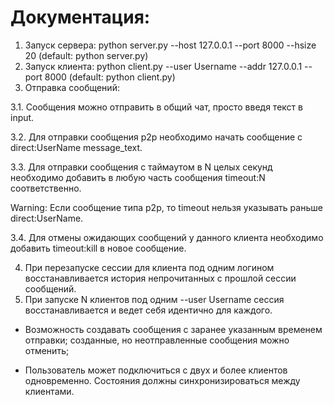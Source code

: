 # Документация:
1. Запуск сервера: python server.py --host 127.0.0.1 --port 8000 --hsize 20 (default: python server.py)
2. Запуск клиента: python client.py --user Username --addr 127.0.0.1 --port 8000 (default: python client.py)
3. Отправка сообщений:

3.1. Сообщения можно отправить в общий чат, просто введя текст в input.

3.2. Для отправки сообщения p2p необходимо начать сообщение с direct:UserName message_text.

3.3. Для отправки сообщения с таймаутом в N целых секунд необходимо добавить в любую часть сообщения timeout:N соответственно.

Warning: Если сообщение типа p2p, то timeout нельзя указывать раньше direct:UserName.

3.4. Для отмены ожидающих сообщений у данного клиента необходимо добавить timeout:kill в новое сообщение.

4. При перезапуске сессии для клиента под одним логином восстанавливается история непрочитанных с прошлой сессии сообщений.
5. При запуске N клиентов под одним --user Username сессия восстанавливается и ведет себя идентично для каждого.  

- Возможность создавать сообщения с заранее указанным временем отправки; созданные, но неотправленные сообщения можно отменить;

- Пользователь может подключиться с двух и более клиентов одновременно. Состояния должны синхронизироваться между клиентами.